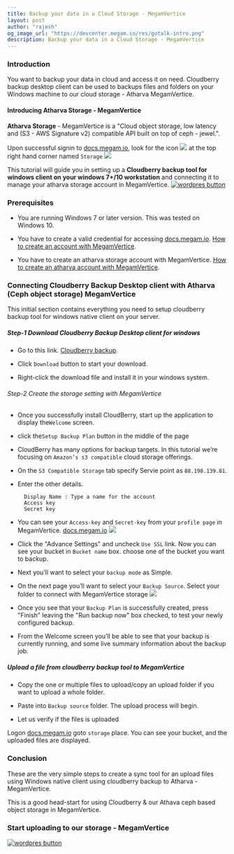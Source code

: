 ```yaml
---
title: Backup your data in a Cloud Storage - MegamVertice
layout: post
author: "rajesh"
og_image_url: "https://devcenter.megam.io/res/gotalk-intro.png"
description: Backup your data in a Cloud Storage - MegamVertice
---
```


### Introduction
You want to backup your data in cloud and access it on need.
Cloudberry backup desktop client can be used to backups files and folders on your Windows machine to our cloud storage - Atharva MegamVertice.

#### Introducing Atharva Storage - MegamVertice

**Atharva Storage** - MegamVertice is a "Cloud object storage, low latency and (S3 - AWS Signature v2) compatible API  built on top of ceph - jewel.".

Upon successful signin to [docs.megam.io](https://docs.megam.io/overview/tour/), look for the icon
![](/content/images/2016/06/storage-1.jpg)
 at the top right hand corner named `Storage`
![](/content/images/2016/06/atharva-1.jpg)

This tutorial will guide you in setting up a **Cloudberry backup tool for windows client on your windows 7+/10 workstation** and connecting it to manage your atharva storage account in MegamVertice.
<a href="https://docs.megam.io/installation/prequisites/" target="_blank">
<img src="https://s3-ap-southeast-1.amazonaws.com/megampub/images/vertice/DEPLOY-TO-MEGAM-VERTICE-BIG.png" alt="wordpres button" /></a>

### Prerequisites

* You are running Windows 7 or later version. This was tested on Windows 10.

* You have to create a valid credential for accessing [docs.megam.io](https://docs.megam.io/overview/tour/). [How to create an account with MegamVertice](https://devcenter.megam.io/getting-started-atharva-storage-in-megamvertice).

* You have to create an atharva storage account with MegamVertice. [How to create an atharva account with MegamVertice](https://devcenter.megam.io/getting-started-atharva-storage-in-megamvertice).


### Connecting Cloudberry Backup Desktop client with Atharva (Ceph object storage) MegamVertice

This initial section contains everything you need to setup cloudberry backup tool for windows native client on your server.

##### Step-1 Download Cloudberry Backup Desktop client for windows

* Go to this link. <a href="http://www.cloudberrylab.com/download-thanks.aspx?prod=cbbackup" target="_blank">Cloudberry backup</a>.

* Click `Download` button to start your download.

* Right-click the download file and install it in your windows system.

###### Step-2 Create the storage setting with MegamVertice

* Once you successfully install CloudBerry, start up the application to display the`Welcome` screen.

* click the`Setup Backup Plan` button in the middle of the page

* CloudBerry has many options for backup targets. In this tutorial we’re focusing on `Amazon’s s3 compatible` cloud storage offerings.

* On the `S3 Compatible Storage` tab specify Servie point as `88.198.139.81`.

* Enter the other details.

    	Display Name : Type a name for the account
		Access key
		Secret key
* You can see your `Access-key` and `Secret-key` from your `profile page` in MegamVertice. [docs.megam.io](https://docs.megam.io/overview/tour/)
![](/content/images/2016/06/cloudberry-aws-s3-account-info.png)

* Click the "Advance Settings" and uncheck `Use SSL` link. Now you can see your bucket in `Bucket name` box. choose one of the bucket  you want to backup.

* Next you’ll want to select your `backup mode` as Simple.

* On the next page you’ll want to select your `Backup Source`. Select your folder to connect with MegamVertice storage
![](/content/images/2016/06/cloudberry-backup-wizard-backup-source.png)

* Once you see that your `Backup Plan` is successfully created, press "Finish" leaving the "Run backup now" box checked, to test your newly configured backup.

* From the Welcome screen you’ll be able to see that your backup is currently running, and some live summary information about the backup job.

##### Upload a file from cloudberry backup tool to MegamVertice

* Copy the one or multiple files to upload/copy an upload folder if you want to upload a whole folder.

* Paste into `Backup source` folder. The upload process will begin.

* Let us verify if the files is uploaded

Logon [docs.megam.io](https://docs.megam.io/overview/tour/) goto `storage` place. You can see your bucket, and the uploaded files are displayed.

### Conclusion

These are the very simple steps to create a sync tool for an upload files using Windows native client using cloudberry backup to Atharva - MegamVertice.

This is a good head-start for using Cloudberry  & our Athava ceph based object storage in MegamVertice.

### Start uploading to our storage - MegamVertice

<a href="https://docs.megam.io/installation/prequisites/" target="_blank">
<img src="https://s3-ap-southeast-1.amazonaws.com/megampub/images/vertice/DEPLOY-TO-MEGAM-VERTICE-BIG.png" alt="wordpres button" /></a>
